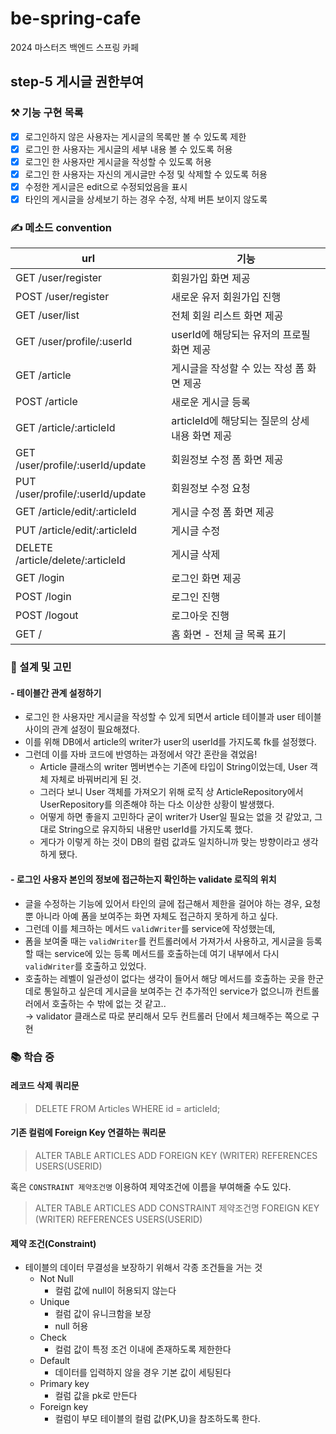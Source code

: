 # be-spring-cafe

2024 마스터즈 백엔드 스프링 카페

## step-5 게시글 권한부여

### ⚒ 기능 구현 목록

- [x] 로그인하지 않은 사용자는 게시글의 목록만 볼 수 있도록 제한
- [x] 로그인 한 사용자는 게시글의 세부 내용 볼 수 있도록 허용
- [x] 로그인 한 사용자만 게시글을 작성할 수 있도록 허용
- [x] 로그인 한 사용자는 자신의 게시글만 수정 및 삭제할 수 있도록 허용
- [x] 수정한 게시글은 edit으로 수정되었음을 표시
- [x] 타인의 게시글을 상세보기 하는 경우 수정, 삭제 버튼 보이지 않도록

### ✍️ 메소드 convention

| url                               | 기능                              |
|-----------------------------------|---------------------------------|
| GET /user/register                | 회원가입 화면 제공                      |
| POST /user/register               | 새로운 유저 회원가입 진행                  |
| GET /user/list                    | 전체 회원 리스트 화면 제공                 |
| GET /user/profile/:userId         | userId에 해당되는 유저의 프로필 화면 제공      |
| GET /article                      | 게시글을 작성할 수 있는 작성 폼 화면 제공        |
| POST /article                     | 새로운 게시글 등록                      |
| GET /article/:articleId           | articleId에 해당되는 질문의 상세 내용 화면 제공 |
| GET /user/profile/:userId/update  | 회원정보 수정 폼 화면 제공                 |
| PUT /user/profile/:userId/update  | 회원정보 수정 요청                      |
| GET /article/edit/:articleId      | 게시글 수정 폼 화면 제공                  |
| PUT /article/edit/:articleId      | 게시글 수정                          |
| DELETE /article/delete/:articleId | 게시글 삭제                          |
| GET /login                        | 로그인 화면 제공                       |
| POST /login                       | 로그인 진행                          |
| POST /logout                      | 로그아웃 진행                         |
| GET /                             | 홈 화면 - 전체 글 목록 표기               |

### 🤔 설계 및 고민

#### - 테이블간 관계 설정하기

- 로그인 한 사용자만 게시글을 작성할 수 있게 되면서 article 테이블과 user 테이블 사이의 관계 설정이 필요해졌다.
- 이를 위해 DB에서 article의 writer가 user의 userId를 가지도록 fk를 설정했다.
- 그런데 이를 자바 코드에 반영하는 과정에서 약간 혼란을 겪었음!
    - Article 클래스의 writer 멤버변수는 기존에 타입이 String이었는데, User 객체 자체로 바꿔버리게 된 것.
    - 그러다 보니 User 객체를 가져오기 위해 로직 상 ArticleRepository에서 UserRepository를 의존해야 하는 다소 이상한 상황이 발생했다.
    - 어떻게 하면 좋을지 고민하다 굳이 writer가 User일 필요는 없을 것 같았고, 그대로 String으로 유지하되 내용만 userId를 가지도록 했다.
    - 게다가 이렇게 하는 것이 DB의 컬럼 값과도 일치하니까 맞는 방향이라고 생각하게 됐다.

#### - 로그인 사용자 본인의 정보에 접근하는지 확인하는 validate 로직의 위치

- 글을 수정하는 기능에 있어서 타인의 글에 접근해서 제한을 걸어야 하는 경우, 요청 뿐 아니라 아예 폼을 보여주는 화면 자체도 접근하지 못하게 하고 싶다.
- 그런데 이를 체크하는 메서드 `validWriter`를 service에 작성했는데,
- 폼을 보여줄 때는 `validWriter`를 컨트롤러에서 가져가서 사용하고, 게시글을 등록할 때는 service에 있는 등록 메서드를 호출하는데 여기 내부에서 다시 `validWriter`를 호출하고 있었다.
- 호출하는 레벨이 일관성이 없다는 생각이 들어서 해당 메서드를 호출하는 곳을 한군데로 통일하고 싶은데 게시글을 보여주는 건 추가적인 service가 없으니까 컨트롤러에서 호출하는 수 밖에 없는 것 같고..  
  &rarr; validator 클래스로 따로 분리해서 모두 컨트롤러 단에서 체크해주는 쪽으로 구현

### 📚 학습 중

#### 레코드 삭제 쿼리문

> DELETE FROM Articles WHERE id = articleId;

#### 기존 컬럼에 Foreign Key 연결하는 쿼리문

> ALTER TABLE ARTICLES ADD FOREIGN KEY (WRITER) REFERENCES USERS(USERID)

혹은 `CONSTRAINT 제약조건명` 이용하여 제약조건에 이름을 부여해줄 수도 있다.
> ALTER TABLE ARTICLES ADD CONSTRAINT 제약조건명 FOREIGN KEY (WRITER) REFERENCES USERS(USERID)

#### 제약 조건(Constraint)

- 테이블의 데이터 무결성을 보장하기 위해서 각종 조건들을 거는 것
  - Not Null
    - 컬럼 값에 null이 허용되지 않는다
  - Unique
    - 컬럼 값이 유니크함을 보장
    - null 허용
  - Check
    - 컬럼 값이 특정 조건 이내에 존재하도록 제한한다
  - Default
    - 데이터를 입력하지 않을 경우 기본 값이 세팅된다
  - Primary key
    - 컬럼 값을 pk로 만든다
  - Foreign key
    - 컬럼이 부모 테이블의 컬럼 값(PK,U)을 참조하도록 한다.
